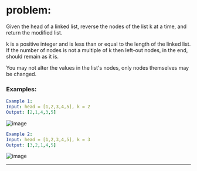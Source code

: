 # problem:
Given the head of a linked list, reverse the nodes of the list k at a time, and return the modified list.

k is a positive integer and is less than or equal to the length of the linked list. If the number of nodes is not a multiple of k then left-out nodes, in the end, should remain as it is.

You may not alter the values in the list's nodes, only nodes themselves may be changed.

### Examples: 

```yaml
Example 1:
Input: head = [1,2,3,4,5], k = 2
Output: [2,1,4,3,5]
```
![image](https://github.com/user-attachments/assets/29665b4e-257d-4b54-a617-c382f5b55a4a)


```yaml
Example 2:
Input: head = [1,2,3,4,5], k = 3
Output: [3,2,1,4,5]
```
![image](https://github.com/user-attachments/assets/ecb0a931-7a92-4bef-ba5d-17fcf3d332e1)

---

